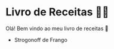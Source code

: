 # Livro de Receitas :man_cook:

Olá! Bem vindo ao meu livro de receitas :clap:

- Strogonoff de Frango
